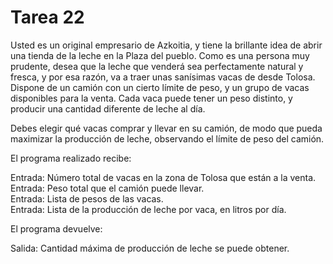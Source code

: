 # Tarea 22

Usted es un original empresario de Azkoitia, y tiene la brillante idea de abrir una tienda de la leche en la Plaza del pueblo. Como es una persona muy prudente, desea que la leche que venderá sea perfectamente natural y fresca, y por esa razón, va a traer unas sanísimas vacas de desde Tolosa. Dispone de un camión con un cierto límite de peso, y un grupo de vacas disponibles para la venta. Cada vaca puede tener un peso distinto, y producir una cantidad diferente de leche al día.

Debes elegir qué vacas comprar y llevar en su camión, de modo que pueda maximizar la producción de leche, observando el límite de peso del camión.

El programa realizado recibe:

Entrada: Número total de vacas en la zona de Tolosa que están a la venta.  
Entrada: Peso total que el camión puede llevar.  
Entrada: Lista de pesos de las vacas.  
Entrada: Lista de la producción de leche por vaca, en litros por día.


El programa devuelve:

Salida: Cantidad máxima de producción de leche se puede obtener.
